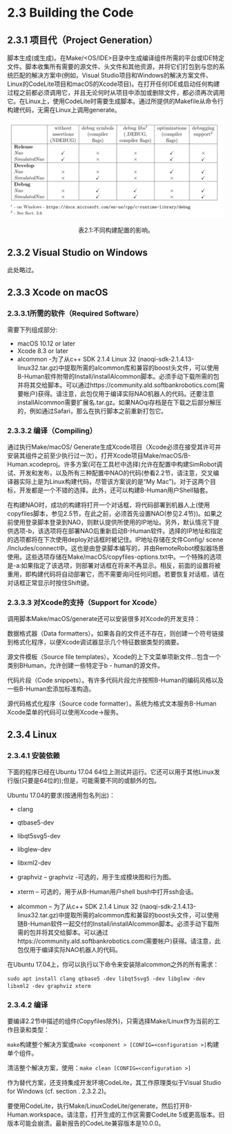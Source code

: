 # 2.3 Building the Code

## 2.3.1 项目代（Project Generation）

脚本生成(或生成)。在Make/<OS/IDE>目录中生成编译组件所需的平台或IDE特定文件。脚本收集所有需要的源文件、头文件和其他资源，并将它们打包到与您的系统匹配的解决方案中(例如，Visual Studio项目和Windows的解决方案文件、Linux的CodeLite项目和macOS的Xcode项目)。在打开任何IDE或启动任何构建过程之前都必须调用它，并且无论何时从项目中添加或删除文件，都必须再次调用它。在Linux上，使用CodeLite时需要生成脚本。通过所提供的Makefile从命令行构建代码，无需在Linux上调用generate。

![Table-2.1.png](../img/Table-2.1.png)

<center>表2.1:不同构建配置的影响。</center>

## 2.3.2 Visual Studio on Windows

此处略过。

## 2.3.3 Xcode on macOS

### 2.3.3.1所需的软件（Required Software）

需要下列组成部分:

+ macOS 10.12 or later 
+ Xcode 8.3 or later 
+ alcommon -为了从c++ SDK 2.1.4 Linux 32 (naoqi-sdk-2.1.4.13-linux32.tar.gz)中提取所需的alcommon库和兼容的boost头文件，可以使用B-Human软件附带的Install/installAlcommon脚本。必须手动下载所需的包并将其交给脚本。可以通过https://community.ald.softbankrobotics.com(需要帐户)获得。请注意，此包仅用于编译实际NAO机器人的代码。还要注意installAlcommon需要扩展名.tar.gz。如果NAOqi存档是在下载之后部分解压的，例如通过Safari，那么在执行脚本之前重新打包它。

### 2.3.3.2 编译（Compiling）

通过执行Make/macOS/ Generate生成Xcode项目（Xcode必须在接受其许可并安装其组件之前至少执行过一次）。打开Xcode项目Make/macOS/B-Human.xcodeproj。许多方案(可在工具栏中选择)允许在配置中构建SimRobot调试、开发和发布，以及所有三种配置中NAO的代码(参看2.2节，请注意，交叉编译器实际上是为Linux构建代码，尽管该方案说的是“My Mac”)。对于这两个目标，开发都是一个不错的选择。此外，还可以构建B-Human用户Shell轴套。

在构建NAO时，成功的构建将打开一个对话框，将代码部署到机器人上(使用copyfiles脚本，参见2.5节，在此之前，必须首先设置NAO(参见2.4节))。如果之前使用登录脚本登录到NAO，则默认提供所使用的IP地址。另外，默认情况下提供选项-b，该选项将在部署NAO后重新启动B-Human软件。选择的IP地址和指定的选项都将在下次使用deploy对话框时被记住。IP地址存储在文件Config/ scene /Includes/connect中。这也是由登录脚本编写的，并由RemoteRobot模拟器场景使用。这些选项存储在Make/macOS/copyfiles-options.txt中。一个特殊的选项是-a:如果指定了该选项，则部署对话框在将来不再显示。相反，前面的设置将被重用，即构建代码将自动部署它，而不需要询问任何问题。若要恢复对话框，请在对话框正常显示时按住Shift键。

### 2.3.3.3 对Xcode的支持（Support for Xcode）

调用脚本Make/macOS/generate还可以安装很多对Xcode的开发支持：

数据格式器（Data formatters）。如果各自的文件还不存在，则创建一个符号链接到格式化程序，以便Xcode调试器显示几个特征数据类型的摘要。

源文件模板（Source file templates）。Xcode的上下文菜单项新文件…包含一个类别BHuman，允许创建一些特定于b - human的源文件。

代码片段（Code snippets）。有许多代码片段允许按照B-Human的编码风格以及一些B-Human宏添加标准构造。

源代码格式化程序（Source code formatter）。系统为格式文本服务B-Human Xcode菜单的代码可以使用Xcode→服务。

## 2.3.4 Linux

### 2.3.4.1 安装依赖

下面的程序已经在Ubuntu 17.04 64位上测试并运行。它还可以用于其他Linux发行版(只要是64位的);但是，可能需要不同的或额外的包。

Ubuntu 17.04的要求(按通用包名列出)：

+ clang
+ qtbase5-dev
+ libqt5svg5-dev
+ libglew-dev
+ libxml2-dev
+ graphviz – graphviz -可选的，用于生成模块图和行为图。
+ xterm – 可选的，用于从B-Human用户shell bush中打开ssh会话。

+ alcommon – 为了从c++ SDK 2.1.4 Linux 32 (naoqi-sdk-2.1.4.13-linux32.tar.gz)中提取所需的alcommon库和兼容的boost头文件，可以使用随B-Human软件一起交付的Install/installAlcommon脚本。必须手动下载所需的包并将其交给脚本。可以通过https://community.ald.softbankrobotics.com(需要帐户)获得。请注意，此包仅用于编译实际NAO机器人的代码。

在Ubuntu 17.04上，你可以执行以下命令来安装除alcommon之外的所有需求：

`sudo apt install clang qtbase5 -dev libqt5svg5 -dev libglew -dev libxml2 -dev graphviz xterm`

### 2.3.4.2 编译

要编译2.2节中描述的组件(Copyfiles除外)，只需选择Make/Linux作为当前的工作目录和类型：

`make`构建整个解决方案或`make <component > [CONFIG=<configuration >]`构建单个组件。

清洁整个解决方案，使用：`make clean [CONFIG=<configuration >]`

作为替代方案，还支持集成开发环境CodeLite，其工作原理类似于Visual Studio for Windows (cf. section . 2.3.2.2)。

要使用CodeLite，执行Make/LinuxCodeLite/generate，然后打开B-Human.workspace。请注意，打开生成的工作区需要CodeLite 5或更高版本。旧版本可能会崩溃。最新报告的CodeLite兼容版本是10.0.0。



